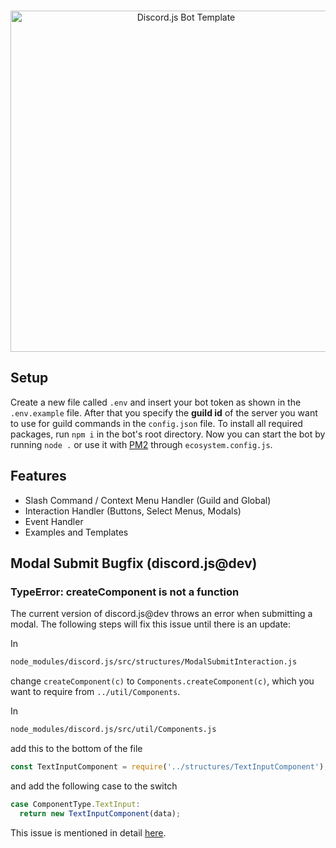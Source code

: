 <div align="center">
  <br />
  <p>
    <img src="https://i.imgur.com/Xhguvlc.png" width="546" alt="Discord.js Bot Template" />
  </p>
</div>

## Setup

Create a new file called `.env` and insert your bot token as shown in the `.env.example` file. After that you specify the **guild id** of the server you want to use for guild commands in the `config.json` file. To install all required packages, run `npm i` in the bot's root directory. Now you can start the bot by running `node .` or use it with [PM2](https://pm2.keymetrics.io/) through `ecosystem.config.js`.

## Features

 - Slash Command / Context Menu Handler (Guild and Global)
 - Interaction Handler (Buttons, Select Menus, Modals)
 - Event Handler
 - Examples and Templates


## Modal Submit Bugfix (discord.js@dev)
### TypeError: createComponent is not a function

The current version of discord.js@dev throws an error when submitting a modal. The following steps will fix this issue until there is an update:

In
```bash
node_modules/discord.js/src/structures/ModalSubmitInteraction.js
```

change `createComponent(c)` to `Components.createComponent(c)`, which you want to require from `../util/Components`.

In

```bash
node_modules/discord.js/src/util/Components.js
```

add this to the bottom of the file

```js
const TextInputComponent = require('../structures/TextInputComponent');
```

and add the following case to the switch

```js
case ComponentType.TextInput:
  return new TextInputComponent(data);
```

This issue is mentioned in detail [here](https://github.com/discordjs/discord.js/pull/7649).
